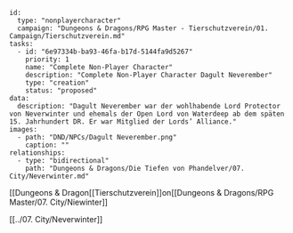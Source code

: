 
```RpgManager4
id: 
  type: "nonplayercharacter"
  campaign: "Dungeons & Dragons/RPG Master - Tierschutzverein/01. Campaign/Tierschutzverein.md"
tasks: 
  - id: "6e97334b-ba93-46fa-b17d-5144fa9d5267"
    priority: 1
    name: "Complete Non-Player Character"
    description: "Complete Non-Player Character Dagult Neverember"
    type: "creation"
    status: "proposed"
data: 
  description: "Dagult Neverember war der wohlhabende Lord Protector von Neverwinter und ehemals der Open Lord von Waterdeep ab dem späten 15. Jahrhundert DR. Er war Mitglied der Lords’ Alliance."
images: 
  - path: "DND/NPCs/Dagult Neverember.png"
    caption: ""
relationships: 
  - type: "bidirectional"
    path: "Dungeons & Dragons/Die Tiefen von Phandelver/07. City/Neverwinter.md"
```

[[Dungeons & Dragon[[Tierschutzverein]]on[[Dungeons & Dragons/RPG Master/07. City/Niewinter]]






[[../07. City/Neverwinter]]